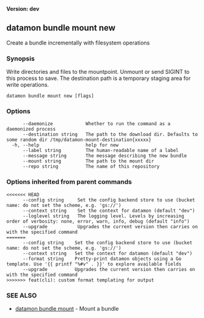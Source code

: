 **Version: dev**

## datamon bundle mount new

Create a bundle incrementally with filesystem operations

### Synopsis

Write directories and files to the mountpoint.  Unmount or send SIGINT to this process to save.
The destination path is a temporary staging area for write operations.

```
datamon bundle mount new [flags]
```

### Options

```
      --daemonize            Whether to run the command as a daemonized process
      --destination string   The path to the download dir. Defaults to some random dir /tmp/datamon-mount-destination{xxxxx}
  -h, --help                 help for new
      --label string         The human-readable name of a label
      --message string       The message describing the new bundle
      --mount string         The path to the mount dir
      --repo string          The name of this repository
```

### Options inherited from parent commands

```
<<<<<<< HEAD
      --config string     Set the config backend store to use (bucket name: do not set the scheme, e.g. 'gs://')
      --context string    Set the context for datamon (default "dev")
      --loglevel string   The logging level. Levels by increasing order of verbosity: none, error, warn, info, debug (default "info")
      --upgrade           Upgrades the current version then carries on with the specified command
=======
      --config string    Set the config backend store to use (bucket name: do not set the scheme, e.g. 'gs://')
      --context string   Set the context for datamon (default "dev")
      --format string    Pretty-print datamon objects using a Go template. Use '{{ printf "%#v" . }}' to explore available fields
      --upgrade          Upgrades the current version then carries on with the specified command
>>>>>>> feat(cli): custom format templating for output
```

### SEE ALSO

* [datamon bundle mount](datamon_bundle_mount.md)	 - Mount a bundle

